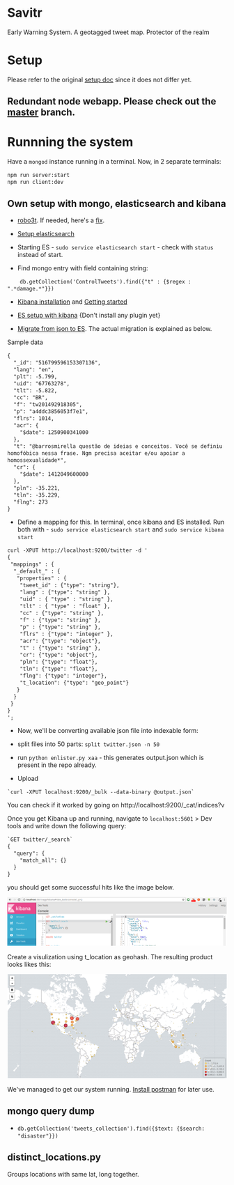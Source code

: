 # Savitr
Early Warning System. A geotagged tweet map. Protector of the realm

# Setup

Please refer to the original [setup doc](https://github.com/JaredHawkins/TweetGeoViz) since it does not differ yet.

## Redundant node webapp. Please check out the [master](https://github.com/kaustubhhiware/Savitr) branch.

# Runnning the system

Have a `mongod` instance running in a terminal. Now, in 2 separate terminals:

```
npm run server:start
npm run client:dev
```

## Own setup with mongo, elasticsearch and kibana

* [robo3t](https://askubuntu.com/questions/739297/how-to-install-robomongo-on-ubuntu/781793). If needed, here's a [fix](https://github.com/Studio3T/robomongo/issues/1384).

* [Setup elasticsearch](https://discuss.elastic.co/t/cant-start-elasticsearch-with-ubuntu-16-04/48730/9)

* Starting ES - `sudo service elasticsearch start` - check with `status` instead of start.

* Find mongo entry with field containing string:
```
    db.getCollection('ControlTweets').find({"t" : {$regex : ".*damage.*"}})
```

* [Kibana installation](https://www.elastic.co/guide/en/kibana/current/deb.html) and [Getting started](https://www.elastic.co/guide/en/kibana/current/introduction.html)


* [ES setup with kibana](https://www.elastic.co/start) {Don't install any plugin yet}

* [Migrate from json to ES](https://www.elastic.co/guide/en/kibana/3.0/import-some-data.html). The actual migration is explained as below.

Sample data

```
{
  "_id": "516799596153307136",
  "lang": "en",
  "plt": -5.799,
  "uid": "67763278",
  "tlt": -5.822,
  "cc": "BR",
  "f": "tw201492918305",
  "p": "a4ddc3856053f7e1",
  "flrs": 1014,
  "acr": {
    "$date": 1250900341000
  },
  "t": "@barrosmirella questão de ideias e conceitos. Você se definiu homofóbica nessa frase. Ngm precisa aceitar e/ou apoiar a homossexualidade*",
  "cr": {
    "$date": 1412049600000
  },
  "pln": -35.221,
  "tln": -35.229,
  "flng": 273
}

```

* Define a mapping for this. In terminal, once kibana and ES  installed. Run both with - `sudo service elasticsearch start` and `sudo service kibana start`
```
curl -XPUT http://localhost:9200/twitter -d '
{
 "mappings" : {
  "_default_" : {
   "properties" : {
    "tweet_id" : {"type": "string"},
    "lang" : {"type": "string" },
    "uid" : { "type" : "string" },
    "tlt" : { "type" : "float" },
    "cc" : {"type": "string" },
    "f" : {"type": "string" },
    "p" : {"type": "string" },
    "flrs" : {"type": "integer" },
    "acr": {"type": "object"},
    "t" : {"type": "string" },
    "cr": {"type": "object"},
    "pln": {"type": "float"},
    "tln": {"type": "float"},
    "flng": {"type": "integer"},
    "t_location": {"type": "geo_point"}
   }
  }
 }
}
';
```

* Now, we'll be converting available json file into indexable form:

 * split files into 50 parts: `split twitter.json -n 50`
 * run `python enlister.py xaa` - this generates output.json which is present in the repo already.
 * Upload

  ```
`curl -XPUT localhost:9200/_bulk --data-binary @output.json`
```

You can check if it worked by going on http://localhost:9200/_cat/indices?v


Once you get Kibana up and running, navigate to `localhost:5601` > Dev tools and write down the following query:
```
`GET twitter/_search`
{
  "query": {
    "match_all": {}
  }
}
```

you should get some successful hits like the image below.

![](images/console.png)

Create a visulization using t_location as geohash. The resulting product looks likes this:

![](images/kibana_geopoint.png)

We've managed to get our system running. [Install postman](https://blog.bluematador.com/posts/postman-how-to-install-on-ubuntu-1604/) for later use.


## mongo query dump

* `db.getCollection('tweets_collection').find({$text: {$search: "disaster"}})`


## distinct_locations.py

Groups locations with same lat, long together.